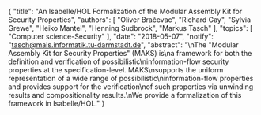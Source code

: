 {
    "title": "An Isabelle/HOL Formalization of the Modular Assembly Kit for Security Properties",
    "authors": [
        "Oliver Bračevac",
        "Richard Gay",
        "Sylvia Grewe",
        "Heiko Mantel",
        "Henning Sudbrock",
        "Markus Tasch"
    ],
    "topics": [
        "Computer science-Security"
    ],
    "date": "2018-05-07",
    "notify": "tasch@mais.informatik.tu-darmstadt.de",
    "abstract": "\nThe \"Modular Assembly Kit for Security Properties\" (MAKS) is\na framework for both the definition and verification of possibilistic\ninformation-flow security properties at the specification-level. MAKS\nsupports the uniform representation of a wide range of possibilistic\ninformation-flow properties and provides support for the verification\nof such properties via unwinding results and compositionality results.\nWe provide a formalization of this framework in Isabelle/HOL."
}